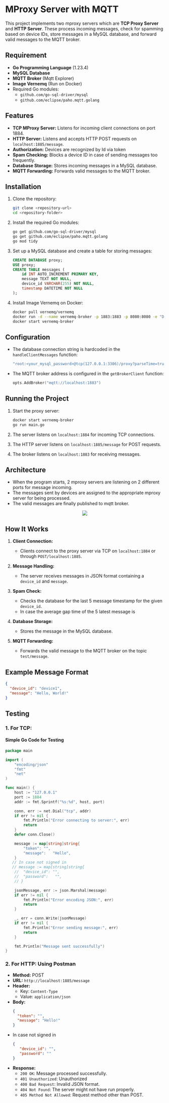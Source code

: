 # MProxy Server with MQTT

This project implements two mproxy servers which are **TCP Proxy Server** and **HTTP Server**. These process incoming messages, check for spamming based on device IDs, store messages in a MySQL database, and forward valid messages to the MQTT broker.

## Requirement
- **Go Programming Language** (1.23.4)
- **MySQL Database**
- **MQTT Broker** (Mqtt Explorer)
- **Image Vernemq** (Run on Docker)
- Required Go modules:
  - `github.com/go-sql-driver/mysql`
  - `github.com/eclipse/paho.mqtt.golang`

## Features
- **TCP MProxy Server:** Listens for incoming client connections on port 1884.
- **HTTP Server:** Listens and accepts HTTP POST requests on `localhost:1885/message`.
- **Authorization:** Devices are recognized by Id via token
- **Spam Checking:** Blocks a device ID in case of sending messages too frequently.
- **Database Storage:** Stores incoming messages in a MySQL database.
- **MQTT Forwarding:** Forwards valid messages to the MQTT broker.

## Installation
1. Clone the repository:
   ```bash
   git clone <repository-url>
   cd <repository-folder>
   ```

2. Install the required Go modules:
   ```bash
   go get github.com/go-sql-driver/mysql
   go get github.com/eclipse/paho.mqtt.golang
   go mod tidy
   ```

3. Set up a MySQL database and create a table for storing messages:
   ```sql
   CREATE DATABASE proxy;
   USE proxy;
   CREATE TABLE messages (
       id INT AUTO_INCREMENT PRIMARY KEY,
       message TEXT NOT NULL,
       device_id VARCHAR(255) NOT NULL,
       timestamp DATETIME NOT NULL
   );
   ```

4. Install Image Vernemq on Docker:
    ```bash
    docker pull vernemq/vernemq
    docker run -d --name vernemq-broker -p 1883:1883 -p 8080:8080 -e "DOCKER_VERNEMQ_ACCEPT_EULA=yes" -e "DOCKER_VERNEMQ_ALLOW_ANONYMOUS=on" vernemq/vernemq
    docker start vernemq-broker
    ```

## Configuration
- The database connection string is hardcoded in the `handleClientMessages` function:
  ```go
  "root:<your_mysql_password>@tcp(127.0.0.1:3306)/proxy?parseTime=true&loc=Local"
  ```
- The MQTT broker address is configured in the `getBrokerClient` function:
  ```go
  opts.AddBroker("mqtt://localhost:1883")
  ```

## Running the Project
1. Start the proxy server:
   ```bash
   docker start vernemq-broker
   go run main.go
   ```

2. The server listens on `localhost:1884` for incoming TCP connections.
3. The HTTP server listens on `localhost:1885/message` for POST requests.
4. The broker listens on `localhost:1883` for receiving messages.

## Architecture
   - When the program starts, 2 mproxy servers are listening on 2 different ports for message incoming.  
   - The messages sent by devices are assigned to the appropriate mproxy server for being processed.
   - The valid messages are finally published to mqtt broker.
<p align="center"><img src="diagram.png"></p>

## How It Works
1. **Client Connection:**
   - Clients connect to the proxy server via TCP on `localhost:1884` or through `POST/localhost:1885`.

2. **Message Handling:**
   - The server receives messages in JSON format containing a `device_id` and `message`.

3. **Spam Check:**
   - Checks the database for the last 5 message timestamp for the given `device_id`.
   - In case the average gap time of the 5 latest message is 

4. **Database Storage:**
   - Stores the message in the MySQL database.

5. **MQTT Forwarding:**
   - Forwards the valid message to the MQTT broker on the topic `test/message`.

## Example Message Format
```json
{
  "device_id": "device1",
  "message": "Hello, World!"
}
```

## Testing

### 1. For TCP:
#### Simple Go Code for Testing
```go
package main

import (
	"encoding/json"
	"fmt"
	"net"
)

func main() {
	host := "127.0.0.1"
	port := 1884
	addr := fmt.Sprintf("%s:%d", host, port)

	conn, err := net.Dial("tcp", addr)
	if err != nil {
		fmt.Println("Error connecting to server:", err)
		return
	}
	defer conn.Close()

	message := map[string]string{
		"token": "",
		"message":   "Hello",
	}
   // In case not signed in
   // message := map[string]string{
	// 	"device_id": "",
	// 	"password":   "",
	// }

	jsonMessage, err := json.Marshal(message)
	if err != nil {
		fmt.Println("Error encoding JSON:", err)
		return
	}

	_, err = conn.Write(jsonMessage)
	if err != nil {
		fmt.Println("Error sending message:", err)
		return
	}

	fmt.Println("Message sent successfully")
}

```

### 2. For HTTP: Using Postman
- **Method:** POST
- **URL:** `http://localhost:1885/message`
- **Header:**
  - Key: `Content-Type`
  - Value: `application/json`
- **Body:**
    ```json
    {
      "token": "",
      "message": "Hello!"
    }
    ```
- In case not signed in
   ```json
   {
      "device_id": "",
      "password": ""
   }
   ```
- **Response:**
  - `200 OK`: Message processed successfully.
  - `401 Unauthorized`: Unauthorized
  - `400 Bad Request`: Invalid JSON format.
  - `404 Not Found`: The server might not have run properly.
  - `405 Method Not Allowed`: Request method other than POST.

